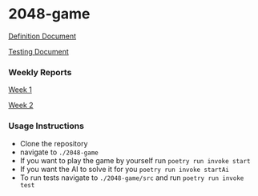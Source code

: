 # 2048-game

[Definition Document](./Definition.md)

[Testing Document](./testingDocument.md)

### Weekly Reports

[Week 1](./weeklyReports/week_1_report.md)

[Week 2](./weeklyReports/week_2_report.md)


### Usage Instructions

* Clone the repository
* navigate to `./2048-game`
* If you want to play the game by yourself run `poetry run invoke start`
* If you want the AI to solve it for you `poetry run invoke startAi`
* To run tests navigate to `./2048-game/src` and run `poetry run invoke test`
